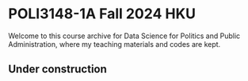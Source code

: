 # POLI3148-1A Fall 2024 HKU

Welcome to this course archive for Data Science for Politics and Public Administration, where my teaching materials and codes are kept.

## Under construction
